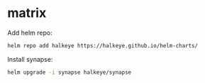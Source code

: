 # matrix

Add helm repo:
```bash
helm repo add halkeye https://halkeye.github.io/helm-charts/
```

Install synapse:
```bash
helm upgrade -i synapse halkeye/synapse
```
